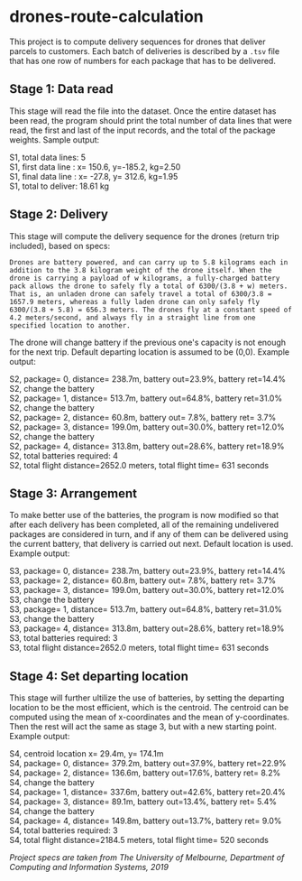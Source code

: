 # drones-route-calculation

This project is to compute delivery sequences for drones that deliver parcels to customers. Each batch of deliveries is described by a `.tsv` file that has one row of numbers for each package that has to be delivered.

## Stage 1: Data read

This stage will read the file into the dataset. Once the entire dataset has been read, the program should print the total number of data lines that were read, the first and last of the input records, and the total of the package weights. Sample output:

   S1, total data lines: 5<br/>
   S1, first data line : x= 150.6, y=-185.2, kg=2.50   
   S1, final data line : x= -27.8, y= 312.6, kg=1.95  
   S1, total to deliver: 18.61 kg

## Stage 2: Delivery

This stage will compute the delivery sequence for the drones (return trip included), based on specs:

`Drones are battery powered, and can carry up to 5.8 kilograms each in addition to the 3.8 kilogram weight of the drone itself. When the drone is carrying a payload of w kilograms, a fully-charged battery pack allows the drone to safely fly a total of 6300/(3.8 + w) meters. That is, an unladen drone can safely travel a total of 6300/3.8 = 1657.9 meters, whereas a fully laden drone can only safely fly 6300/(3.8 + 5.8) = 656.3 meters. The drones fly at a constant speed of 4.2 meters/second, and always fly in a straight line from one specified location to another.`

The drone will change battery if the previous one's capacity is not enough for the next trip. Default departing location is assumed to be (0,0). Example output:

S2, package= 0, distance= 238.7m, battery out=23.9%, battery ret=14.4%\
S2, change the battery\
S2, package= 1, distance= 513.7m, battery out=64.8%, battery ret=31.0%\
S2, change the battery\
S2, package= 2, distance= 60.8m,  battery out= 7.8%, battery ret= 3.7%\
S2, package= 3, distance= 199.0m, battery out=30.0%, battery ret=12.0%\
S2, change the battery\
S2, package= 4, distance= 313.8m, battery out=28.6%, battery ret=18.9%\
S2, total batteries required: 4\
S2, total flight distance=2652.0 meters, total flight time= 631 seconds

## Stage 3: Arrangement

To make better use of the batteries, the program is now modified so that after each delivery has been completed, all of the remaining undelivered packages are considered in turn, and if any of them can be delivered using the current battery, that delivery is carried out next. Default location is used. Example output:

S3, package= 0, distance= 238.7m, battery out=23.9%, battery ret=14.4%<br/>
S3, package= 2, distance= 60.8m,  battery out= 7.8%, battery ret= 3.7%<br/>
S3, package= 3, distance= 199.0m, battery out=30.0%, battery ret=12.0%<br/>
S3, change the battery<br/>
S3, package= 1, distance= 513.7m, battery out=64.8%, battery ret=31.0%\
S3, change the battery\
S3, package= 4, distance= 313.8m, battery out=28.6%, battery ret=18.9%\
S3, total batteries required: 3\
S3, total flight distance=2652.0 meters, total flight time= 631 seconds

## Stage 4: Set departing location

This stage will further ultilize the use of batteries, by setting the departing location to be the most efficient, which is the centroid. The centroid can be computed using the mean of x-coordinates and the mean of y-coordinates. Then the rest will act the same as stage 3, but with a new starting point. Example output:

S4, centroid location x= 29.4m, y= 174.1m\
S4, package= 0, distance= 379.2m, battery out=37.9%, battery ret=22.9%\
S4, package= 2, distance= 136.6m, battery out=17.6%, battery ret= 8.2%\
S4, change the battery\
S4, package= 1, distance= 337.6m, battery out=42.6%, battery ret=20.4%\
S4, package= 3, distance= 89.1m,  battery out=13.4%, battery ret= 5.4%\
S4, change the battery\
S4, package= 4, distance= 149.8m, battery out=13.7%, battery ret= 9.0%\
S4, total batteries required: 3\
S4, total flight distance=2184.5 meters, total flight time= 520 seconds

*Project specs are taken from The University of Melbourne, Department of Computing and Information Systems, 2019*

